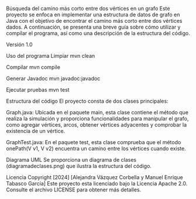 Búsqueda del camino más corto entre dos vértices en un grafo
Este proyecto se enfoca en implementar una estructura de datos de grafo en Java con el objetivo de encontrar el camino más corto entre dos vértices dados. A continuación, se presenta una breve guía sobre cómo utilizar y compilar el programa, así como una descripción de la estructura del código.

Versión
1.0

Uso del programa
Limpiar
mvn clean

Compilar
mvn compile

Generar Javadoc
mvn javadoc:javadoc

Ejecutar pruebas
mvn test

Estructura del código
El proyecto consta de dos clases principales:

Graph.java: Ubicada en el paquete main, esta clase contiene el método que realiza la simulación y proporciona funcionalidades para manipular el grafo, como agregar vértices, arcos, obtener vértices adyacentes y comprobar la existencia de un vértice.

GraphTest.java: En el paquete test, esta clase comprueba que el método onePath(V v1, V v2) encuentra un camino entre los vértices cuando existe.

Diagrama UML
Se proporciona un diagrama de clases (diagramadeclases.png) que ilustra la estructura del código.

Licencia
Copyright [2024] [Alejandra Vázquez Corbella y Manuel Enrique Tabasco García] Este proyecto esta licenciado bajo la Licencia Apache 2.0. Consulte el archivo LICENSE para obtener más detalles.
